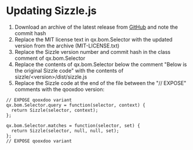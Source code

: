 Updating Sizzle.js
==================

1.  Download an archive of the latest release from [GitHub](https://github.com/jquery/sizzle/releases) and note the commit hash
2.  Replace the MIT license text in qx.bom.Selector with the updated version from the archive (MIT-LICENSE.txt)
3.  Replace the Sizzle version number and commit hash in the class comment of qx.bom.Selector
4.  Replace the contents of qx.bom.Selector below the comment "Below is the original Sizzle code" with the contents of sizzle/\<version\>/dist/sizzle.js
5.  Replace the Sizzle code at the end of the file between the "// EXPOSE" comments with the qooxdoo version:

<!-- -->

    // EXPOSE qooxdoo variant
    qx.bom.Selector.query = function(selector, context) {
      return Sizzle(selector, context);
    };

    qx.bom.Selector.matches = function(selector, set) {
      return Sizzle(selector, null, null, set);
    };
    // EXPOSE qooxdoo variant
